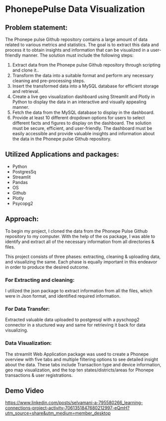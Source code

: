 # PhonepePulse Data Visualization

## Problem statement:

The Phonepe pulse Github repository contains a large amount of data related to
various metrics and statistics. The goal is to extract this data and process it to obtain
insights and information that can be visualized in a user-friendly manner.
The solution must include the following steps:
1. Extract data from the Phonepe pulse Github repository through scripting and
clone it..
2. Transform the data into a suitable format and perform any necessary cleaning
and pre-processing steps.
3. Insert the transformed data into a MySQL database for efficient storage and
retrieval.
4. Create a live geo visualization dashboard using Streamlit and Plotly in Python
to display the data in an interactive and visually appealing manner.
5. Fetch the data from the MySQL database to display in the dashboard.
6. Provide at least 10 different dropdown options for users to select different
facts and figures to display on the dashboard.
The solution must be secure, efficient, and user-friendly. The dashboard must be
easily accessible and provide valuable insights and information about the data in the
Phonepe pulse Github repository.

## Utilized Applications and packages:

* Python
* PostgresSq
* Streamlit
* Pandas
* OS
* Github
* Plotly
* Psycopg2

## Approach:

To begin my project, I cloned the data from the Phonepe Pulse Github repository to my computer. With the help of the os package, I was able to identify and extract all of the necessary information from all directories & files.

This project consists of three phases: extracting, cleaning & uploading data, and visualizing the same. Each phase is equally important in this endeavor in order to produce the desired outcome.

### For Extracting and cleaning:
I utilized the json package to extract information from all the files, which were in Json format, and identified required information.

### For Data Transfer:
Extracted valuable data uploaded to postgresql with a pyschopg2 connector in a stuctured way and same for retrieving it back for data visualizing.

### Data Visualization:
The streamlit Web Application package was used to create a Phonepe overview with five tabs and multiple filtering options to see detailed insight about the data. These tabs include Transaction type and device information, geo map visualization, and the top ten states/districts/areas for Phonepe transactions & user registrations.

## Demo Video

https://www.linkedin.com/posts/selvamani-a-795580266_learning-connections-project-activity-7061351847680212997-eQmH?utm_source=share&utm_medium=member_desktop
